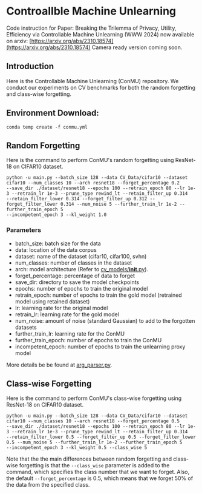 # Controallble Machine Unlearning
Code instruction for Paper: Breaking the Trilemma of Privacy, Utility, Efficiency via Controllable Machine Unlearning (WWW 2024)
now available on arxiv: [https://arxiv.org/abs/2310.18574](https://arxiv.org/abs/2310.18574)
Camera ready version coming soon.

## Introduction
Here is the Controllable Machine Unlearning (ConMU) repository. We conduct our experiments on CV benchmarks
for both the random forgetting and class-wise forgetting.

## Environment Download:
```angular2html
conda temp create -f conmu.yml
```

## Random Forgetting

Here is the command to perform ConMU's random forgetting using ResNet-18 on CIFAR10 dataset.

```angular2html
python -u main.py --batch_size 128 --data CV_Data/cifar10 --dataset cifar10 --num_classes 10 --arch resnet18 --forget_percentage 0.2 
--save_dir ./dataset/resnet18 --epochs 100 --retrain_epoch 80 --lr 1e-3 --retrain_lr 1e-3 --prune_type rewind_lt --retain_filter_up 0.314 
--retain_filter_lower 0.314 --forget_filter_up 0.312 --forget_filter_lower 0.314 --num_noise 5 --further_train_lr 1e-2 --further_train_epoch 5 
--incompetent_epoch 3 --kl_weight 1.0
```

### Parameters
- batch_size: batch size for the data
- data: location of the data corpus
- dataset: name of the dataset (cifar10, cifar100, svhn)
- num_classes: number of classes in the dataset
- arch: model architecture (Refer to [cv_models/__init__.py](cv_models/__init__.py)).
- forget_percentage: percentage of data to forget
- save_dir: directory to save the model checkpoints
- epochs: number of epochs to train the original model
- retrain_epoch: number of epochs to train the gold model (retrained model using retained dataset)
- lr: learning rate for the original model
- retrain_lr: learning rate for the gold model
- num_noise: amount of noise (standard Gaussian) to add to the forgotten datasets
- further_train_lr: learning rate for the ConMU
- further_train_epoch: number of epochs to train the ConMU
- incompetent_epoch: number of epochs to train the unlearning proxy model

More details be be found at [arg_parser.py](arg_parser.py).


## Class-wise Forgetting
Here is the command to perform ConMU's class-wise forgetting using ResNet-18 on CIFAR10 dataset.
```angular2html
python -u main.py --batch_size 128 --data CV_Data/cifar10 --dataset cifar10 --num_classes 10 --arch resnet18 --forget_percentage 0.5 
--save_dir ./dataset/resnet18 --epochs 100 --retrain_epoch 80 --lr 1e-3 --retrain_lr 1e-3 --prune_type rewind_lt --retain_filter_up 0.314 
--retain_filter_lower 0.5 --forget_filter_up 0.5 --forget_filter_lower 0.5 --num_noise 5 --further_train_lr 1e-2 --further_train_epoch 5 
--incompetent_epoch 3 --kl_weight 0.5 --class_wise 5
```

Note that the the main differences between random forgetting and class-wise forgetting is that the ```--class_wise``` parameter is added to the command, which
specifies the class number that we want to forget. Also, the default ```--forget_percentage``` is 0.5, which means that we forget 50% of the data from the specified class.


